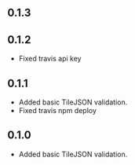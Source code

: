 ## 0.1.3

## 0.1.2

- Fixed travis api key

## 0.1.1

- Added basic TileJSON validation.
- Fixed travis npm deploy

## 0.1.0

- Added basic TileJSON validation.

